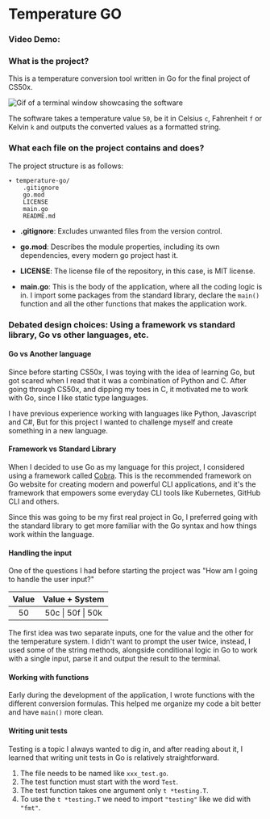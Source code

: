 # Temperature GO
### Video Demo:  <URL HERE>
### What is the project?
This is a temperature conversion tool written in Go for the final project of CS50x.

![Gif of a terminal window showcasing the software](/temperature-go.gif)

The software takes a temperature value `50`, be it in Celsius `c`,
Fahrenheit `f` or Kelvin `k` and outputs the converted values as a formatted string.


### What each file on the project contains and does?
The project structure is as follows:
```
▾ temperature-go/
    .gitignore
    go.mod
    LICENSE
    main.go
    README.md
```
* **.gitignore**: Excludes unwanted files from the version control.


* **go.mod**: Describes the module properties, including its own dependencies, every modern go project hast it.


* **LICENSE**: The license file of the repository, in this case, is MIT license.


* **main.go**: This is the body of the application, where all the coding logic is in. I import some packages from the standard library, 
declare the `main()` function and all the other functions that makes the application work.

### Debated design choices: Using a framework vs standard library, Go vs other languages, etc.

#### Go vs Another language
Since before starting CS50x, I was toying with the idea of learning Go, but got scared when I read that it was
a combination of Python and C.
After going through CS50x, and dipping my toes in C, it motivated me to work with Go, since I like static type languages.

I have previous experience working with languages like Python, Javascript and C#, But for this project I wanted to challenge
myself and create something in a new language.

#### Framework vs Standard Library
When I decided to use Go as my language for this project, I considered using a framework called [Cobra](https://github.com/spf13/cobra).
This is the recommended framework on Go website for creating modern and powerful CLI applications, and
it's the framework that empowers some everyday CLI tools like Kubernetes, GitHub CLI and others.

Since this was going to be my first real project in Go, I preferred going with the standard library to 
get more familiar with the Go syntax and how things work within the language. 

#### Handling the input
One of the questions I had before starting the project was "How am I going to handle the user input?"

| Value |  Value + System   |
|:-----:|:-----------------:|
|  50   | 50c \| 50f \| 50k |

The first idea was two separate inputs, one for the value and the other for the temperature system.
I didn't want to prompt the user twice, instead, I used some of the string methods, alongside conditional logic
in Go to work with a single input, parse it and output the result to the terminal.


#### Working with functions
Early during the development of the application, I wrote functions with the different conversion formulas.
This helped me organize my code a bit better and have `main()` more clean.

#### Writing unit tests
Testing is a topic I always wanted to dig in, and after reading about it, 
I learned that writing unit tests in Go is relatively straightforward.
1. The file needs to be named like `xxx_test.go`.
2. The test function must start with the word `Test`.
3. The test function takes one argument only `t *testing.T`.
4. To use the `t *testing.T` we need to import `"testing"` like we did with `"fmt"`.